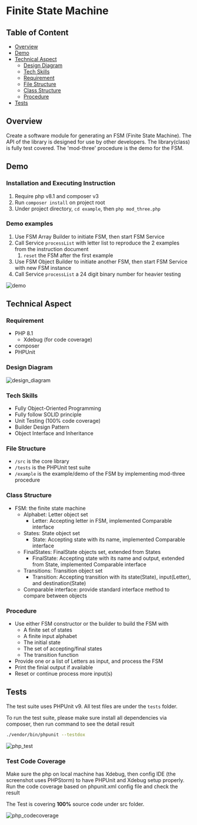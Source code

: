 # Finite State Machine

## Table of Content
* [Overview](#overview)
* [Demo](#demo)
* [Technical Aspect](#technical-aspect)
  * [Design Diagram](#design-diagram)
  * [Tech Skills](#tech-skills)
  * [Requirement](#requirement)
  * [File Structure](#file-structure)
  * [Class Structure](#class-structure)
  * [Procedure](#procedure)
* [Tests](#tests)



## Overview
Create a software module for generating an FSM (Finite State Machine). The API of the library is designed for use by other developers. The library(class) is fully test covered. The 'mod-three' procedure is the demo for the FSM. 

## Demo

### Installation and Executing Instruction
1. Require php v8.1 and composer v3
2. Run `composer install` on project root
3. Under project directory, `cd example`, then `php mod_three.php`

### Demo examples
1. Use FSM Array Builder to initiate FSM, then start FSM Service
2. Call Service `processList` with letter list to reproduce the 2 examples from the instruction document
   1. `reset` the FSM after the first example
3. Use FSM Object Builder to initiate another FSM, then start FSM Service with new FSM instance
4. Call Service `processList` a 24 digit binary number for heavier testing

![demo](./docs/demo.png)

## Technical Aspect

### Requirement
- PHP 8.1
  - Xdebug (for code coverage)
- composer
- PHPUnit

### Design Diagram

![design_diagram](./docs/design_diagram.png)

### Tech Skills
- Fully Object-Oriented Programming
- Fully follow SOLID principle
- Unit Testing (100% code coverage)
- Builder Design Pattern
- Object Interface and Inheritance

### File Structure

- `/src` is the core library
- `/tests` is the PHPUnit test suite
- `/example` is the example/demo of the FSM by implementing mod-three procedure

### Class Structure

- FSM: the finite state machine
  - Alphabet: Letter object set
    - Letter: Accepting letter in FSM, implemented Comparable interface
  - States: State object set
    - State: Accepting state with its name, implemented Comparable interface
  - FinalStates: FinalState objects set, extended from States
    - FinalState: Accepting state with its name and output, extended from State, implemented Comparable interface
  - Transitions: Transition object set
    - Transition: Accepting transition with its state(State), input(Letter), and destination(State)
  - Comparable interface: provide standard interface method to compare between objects

### Procedure

- Use either FSM constructor or the builder to build the FSM with 
  - A finite set of states
  - A finite input alphabet
  - The initial state
  - The set of accepting/final states
  - The transition function
- Provide one or a list of Letters as input, and process the FSM
- Print the finial output if available
- Reset or continue process more input(s)

## Tests

The test suite uses PHPUnit v9. All test files are under the `tests` folder.

To run the test suite, please make sure install all dependencies via composer, then run command to see the detail result

```zsh
./vendor/bin/phpunit --testdox
```

![php_test](./docs/php_test.png)

### Test Code Coverage

Make sure the php on local machine has Xdebug, then config IDE (the screenshot uses PHPStorm) to have PHPUnit and Xdebug setup properly.
Run the code coverage based on phpunit.xml config file and check the result

The Test is covering **100%** source code under src folder.

![php_codecoverage](./docs/php_code_coverage.png)


